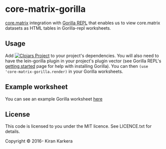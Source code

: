 # core-matrix-gorilla

[core.matrix](https://github.com/mikera/core.matrix) integration with [Gorilla REPL](http://gorilla-repl.org) that enables us to view core.matrix datasets as HTML tables in Gorilla-repl worksheets.

## Usage

Add 
[![Clojars Project](https://img.shields.io/clojars/v/core-matrix-gorilla.svg)](https://clojars.org/core-matrix-gorilla)
 to your project's dependencies. You will also need to have the lein-gorilla plugin in your project's plugin vector (see
Gorilla REPL's [getting started](http://gorilla-repl.org/start.html) page for help with installing Gorilla).
You can then `(use 'core-matrix-gorilla.render)` in your Gorilla worksheets.

## Example worksheet

You can see an example Gorilla worksheet [here](http://viewer.gorilla-repl.org/view.html?source=github&user=shark8me&repo=clojure-machinelearning-cookbook&path=core.matrix-gorilla/ws/coremat.cljw)

## License

This code is licensed to you under the MIT licence. See LICENCE.txt for details.

Copyright © 2016- Kiran Karkera 


